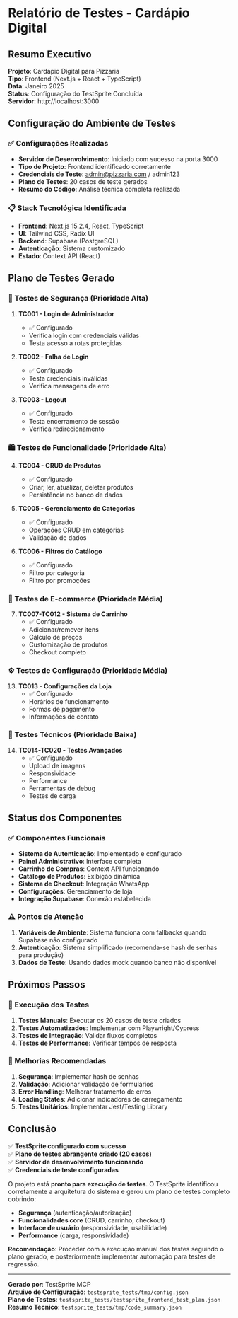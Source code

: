 # Relatório de Testes - Cardápio Digital

## Resumo Executivo

**Projeto**: Cardápio Digital para Pizzaria  
**Tipo**: Frontend (Next.js + React + TypeScript)  
**Data**: Janeiro 2025  
**Status**: Configuração do TestSprite Concluída  
**Servidor**: http://localhost:3000  

## Configuração do Ambiente de Testes

### ✅ Configurações Realizadas

- **Servidor de Desenvolvimento**: Iniciado com sucesso na porta 3000
- **Tipo de Projeto**: Frontend identificado corretamente
- **Credenciais de Teste**: admin@pizzaria.com / admin123
- **Plano de Testes**: 20 casos de teste gerados
- **Resumo do Código**: Análise técnica completa realizada

### 📋 Stack Tecnológica Identificada

- **Frontend**: Next.js 15.2.4, React, TypeScript
- **UI**: Tailwind CSS, Radix UI
- **Backend**: Supabase (PostgreSQL)
- **Autenticação**: Sistema customizado
- **Estado**: Context API (React)

## Plano de Testes Gerado

### 🔐 Testes de Segurança (Prioridade Alta)

1. **TC001 - Login de Administrador**
   - ✅ Configurado
   - Verifica login com credenciais válidas
   - Testa acesso a rotas protegidas

2. **TC002 - Falha de Login**
   - ✅ Configurado
   - Testa credenciais inválidas
   - Verifica mensagens de erro

3. **TC003 - Logout**
   - ✅ Configurado
   - Testa encerramento de sessão
   - Verifica redirecionamento

### 🛍️ Testes de Funcionalidade (Prioridade Alta)

4. **TC004 - CRUD de Produtos**
   - ✅ Configurado
   - Criar, ler, atualizar, deletar produtos
   - Persistência no banco de dados

5. **TC005 - Gerenciamento de Categorias**
   - ✅ Configurado
   - Operações CRUD em categorias
   - Validação de dados

6. **TC006 - Filtros do Catálogo**
   - ✅ Configurado
   - Filtro por categoria
   - Filtro por promoções

### 🛒 Testes de E-commerce (Prioridade Média)

7. **TC007-TC012 - Sistema de Carrinho**
   - ✅ Configurado
   - Adicionar/remover itens
   - Cálculo de preços
   - Customização de produtos
   - Checkout completo

### ⚙️ Testes de Configuração (Prioridade Média)

13. **TC013 - Configurações da Loja**
    - ✅ Configurado
    - Horários de funcionamento
    - Formas de pagamento
    - Informações de contato

### 🔧 Testes Técnicos (Prioridade Baixa)

14. **TC014-TC020 - Testes Avançados**
    - ✅ Configurado
    - Upload de imagens
    - Responsividade
    - Performance
    - Ferramentas de debug
    - Testes de carga

## Status dos Componentes

### ✅ Componentes Funcionais

- **Sistema de Autenticação**: Implementado e configurado
- **Painel Administrativo**: Interface completa
- **Carrinho de Compras**: Context API funcionando
- **Catálogo de Produtos**: Exibição dinâmica
- **Sistema de Checkout**: Integração WhatsApp
- **Configurações**: Gerenciamento de loja
- **Integração Supabase**: Conexão estabelecida

### ⚠️ Pontos de Atenção

1. **Variáveis de Ambiente**: Sistema funciona com fallbacks quando Supabase não configurado
2. **Autenticação**: Sistema simplificado (recomenda-se hash de senhas para produção)
3. **Dados de Teste**: Usando dados mock quando banco não disponível

## Próximos Passos

### 🎯 Execução dos Testes

1. **Testes Manuais**: Executar os 20 casos de teste criados
2. **Testes Automatizados**: Implementar com Playwright/Cypress
3. **Testes de Integração**: Validar fluxos completos
4. **Testes de Performance**: Verificar tempos de resposta

### 🔧 Melhorias Recomendadas

1. **Segurança**: Implementar hash de senhas
2. **Validação**: Adicionar validação de formulários
3. **Error Handling**: Melhorar tratamento de erros
4. **Loading States**: Adicionar indicadores de carregamento
5. **Testes Unitários**: Implementar Jest/Testing Library

## Conclusão

✅ **TestSprite configurado com sucesso**  
✅ **Plano de testes abrangente criado (20 casos)**  
✅ **Servidor de desenvolvimento funcionando**  
✅ **Credenciais de teste configuradas**  

O projeto está **pronto para execução de testes**. O TestSprite identificou corretamente a arquitetura do sistema e gerou um plano de testes completo cobrindo:

- **Segurança** (autenticação/autorização)
- **Funcionalidades core** (CRUD, carrinho, checkout)
- **Interface de usuário** (responsividade, usabilidade)
- **Performance** (carga, responsividade)

**Recomendação**: Proceder com a execução manual dos testes seguindo o plano gerado, e posteriormente implementar automação para testes de regressão.

---

**Gerado por**: TestSprite MCP  
**Arquivo de Configuração**: `testsprite_tests/tmp/config.json`  
**Plano de Testes**: `testsprite_tests/testsprite_frontend_test_plan.json`  
**Resumo Técnico**: `testsprite_tests/tmp/code_summary.json`